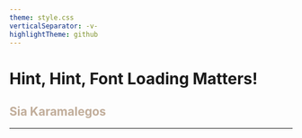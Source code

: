 ```yaml
---
theme: style.css
verticalSeparator: -v-
highlightTheme: github
---
```


<!-- .slide: data-background="./images/types.jpg" -->
<div class="highlighter">
<h1 class="title dark-background">Hint, Hint, Font Loading Matters!</h1>
<h2 class="subtitle" style="color:#c1ad9a;">Sia Karamalegos</h2>
</div>


---